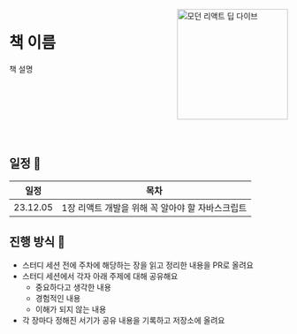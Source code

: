 <img src="https://github.com/muhandojeon/Modern-React-Deep-Dive/assets/26461307/3137b976-cbb0-4dc5-ba6e-466d9a5f9ce3" alt="모던 리액트 딥 다이브" align="right" width="200" />

# 책 이름

책 설명

<br />
<br />
<br />
<br />
<br />
<br />

## 일정 📅

|   일정    |                목차                 |
| :-------: | :---------------------------------: |
| 23.12.05 | 1장 리액트 개발을 위해 꼭 알아야 할 자바스크립트 |

## 진행 방식 🌌

* 스터디 세션 전에 주차에 해당하는 장을 읽고 정리한 내용을 PR로 올려요
* 스터디 세션에서 각자 아래 주제에 대해 공유해요
  + 중요하다고 생각한 내용
  + 경험적인 내용
  + 이해가 되지 않는 내용
* 각 장마다 정해진 서기가 공유 내용을 기록하고 저장소에 올려요
